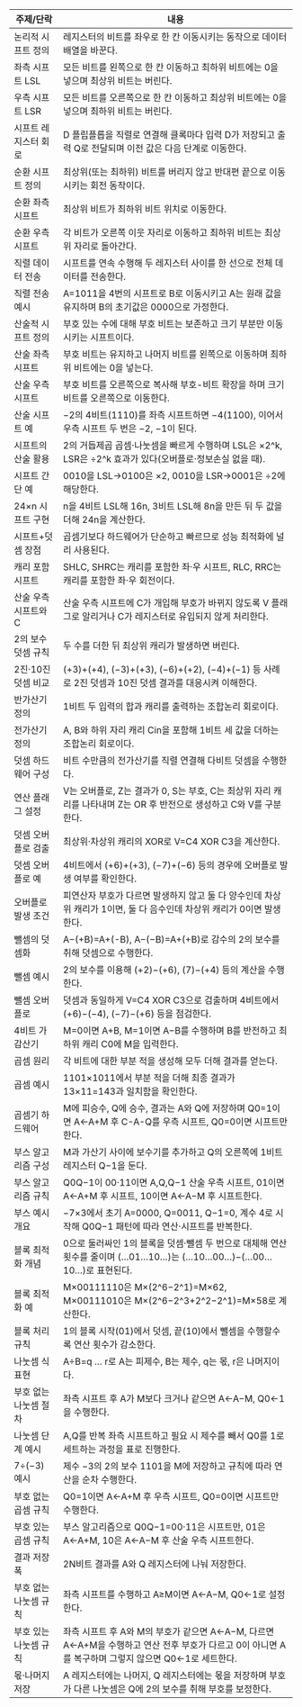 | 주제/단락        | 내용                                                                                             |
| ------------ | ---------------------------------------------------------------------------------------------- |
| 논리적 시프트 정의   | 레지스터의 비트를 좌우로 한 칸 이동시키는 동작으로 데이터 배열을 바꾼다.                                                      |
| 좌측 시프트 LSL   | 모든 비트를 왼쪽으로 한 칸 이동하고 최하위 비트에는 0을 넣으며 최상위 비트는 버린다.                                              |
| 우측 시프트 LSR   | 모든 비트를 오른쪽으로 한 칸 이동하고 최상위 비트에는 0을 넣으며 최하위 비트는 버린다.                                             |
| 시프트 레지스터 회로  | D 플립플롭을 직렬로 연결해 클록마다 입력 D가 저장되고 출력 Q로 전달되며 이전 값은 다음 단계로 이동한다.                                  |
| 순환 시프트 정의    | 최상위(또는 최하위) 비트를 버리지 않고 반대편 끝으로 이동시키는 회전 동작이다.                                                  |
| 순환 좌측 시프트    | 최상위 비트가 최하위 비트 위치로 이동한다.                                                                       |
| 순환 우측 시프트    | 각 비트가 오른쪽 이웃 자리로 이동하고 최하위 비트는 최상위 자리로 돌아간다.                                                    |
| 직렬 데이터 전송    | 시프트를 연속 수행해 두 레지스터 사이를 한 선으로 전체 데이터를 전송한다.                                                     |
| 직렬 전송 예시     | A=1011을 4번의 시프트로 B로 이동시키고 A는 원래 값을 유지하며 B의 초기값은 0000으로 가정한다.                                   |
| 산술적 시프트 정의   | 부호 있는 수에 대해 부호 비트는 보존하고 크기 부분만 이동시키는 시프트이다.                                                    |
| 산술 좌측 시프트    | 부호 비트는 유지하고 나머지 비트를 왼쪽으로 이동하며 최하위 비트에는 0을 넣는다.                                                 |
| 산술 우측 시프트    | 부호 비트를 오른쪽으로 복사해 부호-비트 확장을 하며 크기 비트를 오른쪽으로 이동한다.                                               |
| 산술 시프트 예     | −2의 4비트(1110)를 좌측 시프트하면 −4(1100), 이어서 우측 시프트 두 번은 −2, −1이 된다.                                  |
| 시프트의 산술 활용   | 2의 거듭제곱 곱셈·나눗셈을 빠르게 수행하며 LSL은 ×2^k, LSR은 ÷2^k 효과가 있다(오버플로·정보손실 없을 때).                          |
| 시프트 간단 예     | 0010을 LSL→0100은 ×2, 0010을 LSR→0001은 ÷2에 해당한다.                                                  |
| 24×n 시프트 구현  | n을 4비트 LSL해 16n, 3비트 LSL해 8n을 만든 뒤 두 값을 더해 24n을 계산한다.                                          |
| 시프트+덧셈 장점    | 곱셈기보다 하드웨어가 단순하고 빠르므로 성능 최적화에 널리 사용된다.                                                         |
| 캐리 포함 시프트    | SHLC, SHRC는 캐리를 포함한 좌·우 시프트, RLC, RRC는 캐리를 포함한 좌·우 회전이다.                                       |
| 산술 우측 시프트와 C | 산술 우측 시프트에 C가 개입해 부호가 바뀌지 않도록 V 플래그로 알리거나 C가 레지스터로 유입되지 않게 처리한다.                               |
| 2의 보수 덧셈 규칙  | 두 수를 더한 뒤 최상위 캐리가 발생하면 버린다.                                                                    |
| 2진·10진 덧셈 비교 | (+3)+(+4), (−3)+(+3), (−6)+(+2), (−4)+(−1) 등 사례로 2진 덧셈과 10진 덧셈 결과를 대응시켜 이해한다.                  |
| 반가산기 정의      | 1비트 두 입력의 합과 캐리를 출력하는 조합논리 회로이다.                                                               |
| 전가산기 정의      | A, B와 하위 자리 캐리 Cin을 포함해 1비트 세 값을 더하는 조합논리 회로이다.                                                |
| 덧셈 하드웨어 구성   | 비트 수만큼의 전가산기를 직렬 연결해 다비트 덧셈을 수행한다.                                                             |
| 연산 플래그 설정    | V는 오버플로, Z는 결과가 0, S는 부호, C는 최상위 자리 캐리를 나타내며 Z는 OR 후 반전으로 생성하고 C와 V를 구분한다.                     |
| 덧셈 오버플로 검출   | 최상위·차상위 캐리의 XOR로 V=C4 XOR C3을 계산한다.                                                            |
| 덧셈 오버플로 예    | 4비트에서 (+6)+(+3), (−7)+(−6) 등의 경우에 오버플로 발생 여부를 확인한다.                                            |
| 오버플로 발생 조건   | 피연산자 부호가 다르면 발생하지 않고 둘 다 양수인데 차상위 캐리가 1이면, 둘 다 음수인데 차상위 캐리가 0이면 발생한다.                          |
| 뺄셈의 덧셈화      | A−(+B)=A+(-B), A−(−B)=A+(+B)로 감수의 2의 보수를 취해 덧셈으로 수행한다.                                         |
| 뺄셈 예시        | 2의 보수를 이용해 (+2)−(+6), (7)−(+4) 등의 계산을 수행한다.                                                    |
| 뺄셈 오버플로      | 덧셈과 동일하게 V=C4 XOR C3으로 검출하며 4비트에서 (+6)−(−4), (−7)−(+6) 등을 점검한다.                                |
| 4비트 가감산기     | M=0이면 A+B, M=1이면 A−B를 수행하며 B를 반전하고 최하위 캐리 C0에 M을 입력한다.                                         |
| 곱셈 원리        | 각 비트에 대한 부분 적을 생성해 모두 더해 결과를 얻는다.                                                              |
| 곱셈 예시        | 1101×1011에서 부분 적을 더해 최종 결과가 13×11=143과 일치함을 확인한다.                                              |
| 곱셈기 하드웨어     | M에 피승수, Q에 승수, 결과는 A와 Q에 저장하며 Q0=1이면 A←A+M 후 C-A-Q를 우측 시프트, Q0=0이면 시프트만 한다.                    |
| 부스 알고리즘 구성   | M과 가산기 사이에 보수기를 추가하고 Q의 오른쪽에 1비트 레지스터 Q−1을 둔다.                                                 |
| 부스 알고리즘 규칙   | Q0Q−1이 00·11이면 A,Q,Q−1 산술 우측 시프트, 01이면 A←A+M 후 시프트, 10이면 A←A−M 후 시프트한다.                        |
| 부스 예시 개요     | −7×3에서 초기 A=0000, Q=0011, Q−1=0, 계수 4로 시작해 Q0Q−1 패턴에 따라 연산·시프트를 반복한다.                          |
| 블록 최적화 개념    | 0으로 둘러싸인 1의 블록을 덧셈·뺄셈 두 번으로 대체해 연산 횟수를 줄이며 (…01…10…)는 (…10…00…)−(…00…10…)로 표현된다.               |
| 블록 최적화 예     | M×00111110은 M×(2^6−2^1)=M×62, M×00111010은 M×(2^6−2^3+2^2−2^1)=M×58로 계산한다.                      |
| 블록 처리 규칙     | 1의 블록 시작(01)에서 덧셈, 끝(10)에서 뺄셈을 수행할수록 연산 횟수가 감소한다.                                              |
| 나눗셈 식 표현     | A÷B=q … r로 A는 피제수, B는 제수, q는 몫, r은 나머지이다.                                                      |
| 부호 없는 나눗셈 절차 | 좌측 시프트 후 A가 M보다 크거나 같으면 A←A−M, Q0←1을 수행한다.                                                     |
| 나눗셈 단계 예시    | A,Q를 반복 좌측 시프트하고 필요 시 제수를 빼서 Q0를 1로 세트하는 과정을 표로 진행한다.                                          |
| 7÷(−3) 예시    | 제수 −3의 2의 보수 1101을 M에 저장하고 규칙에 따라 연산을 순차 수행한다.                                                 |
| 부호 없는 곱셈 규칙  | Q0=1이면 A←A+M 후 우측 시프트, Q0=0이면 시프트만 수행한다.                                                       |
| 부호 있는 곱셈 규칙  | 부스 알고리즘으로 Q0Q−1=00·11은 시프트만, 01은 A←A+M, 10은 A←A−M 후 산술 우측 시프트한다.                               |
| 결과 저장 폭      | 2N비트 결과를 A와 Q 레지스터에 나눠 저장한다.                                                                   |
| 부호 없는 나눗셈 규칙 | 좌측 시프트를 수행하고 A≥M이면 A←A−M, Q0←1로 설정한다.                                                          |
| 부호 있는 나눗셈 규칙 | 좌측 시프트 후 A와 M의 부호가 같으면 A←A−M, 다르면 A←A+M을 수행하고 연산 전후 부호가 다르고 0이 아니면 A를 복구하며 그렇지 않으면 Q0←1로 세트한다. |
| 몫·나머지 저장     | A 레지스터에는 나머지, Q 레지스터에는 몫을 저장하며 부호가 다른 나눗셈은 Q에 2의 보수를 취해 부호를 보정한다.                              |
